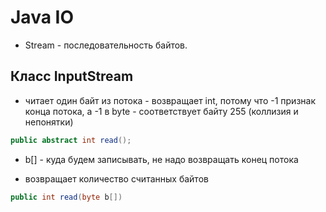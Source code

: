 # Java IO

* Stream - последовательность байтов.

## Класс InputStream

- читает один байт из потока - возвращает int, потому что -1 признак конца потока, а -1 в byte - соответствует байту 255 (коллизия и непонятки)

```JAVA
public abstract int read();
```

* b[] - куда будем записывать, не надо возвращать конец потока

* возвращает количество считанных байтов

```JAVA
public int read(byte b[])
```